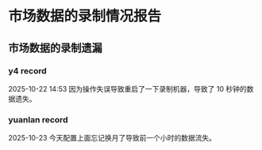# 市场数据的录制情况报告  
## 市场数据的录制遗漏  
### y4 record
2025-10-22 14:53 因为操作失误导致重启了一下录制机器，导致了 10 秒钟的数据遗失。  
### yuanlan record  
2025-10-23 今天配置上面忘记换月了导致前一个小时的数据流失。  

